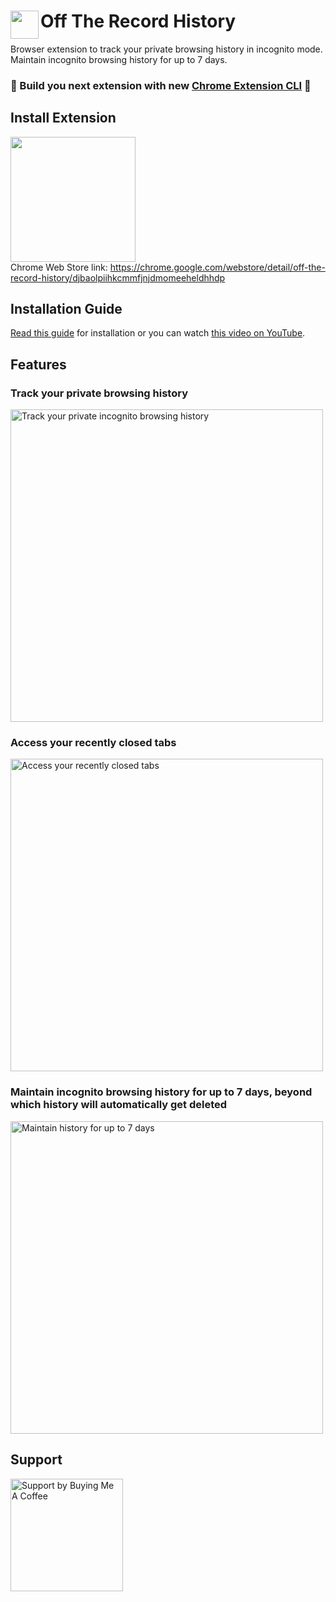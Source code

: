 # <img src="https://user-images.githubusercontent.com/12200583/207001846-62ac777f-b57f-4830-9926-d21b328b95a7.png" width="45" align="left"> Off The Record History

Browser extension to track your private browsing history in incognito mode. Maintain incognito browsing history for up to 7 days.

### 🎁 Build you next extension with new [Chrome Extension CLI](https://github.com/dutiyesh/chrome-extension-cli) 🚀

## Install Extension

<a href="https://chrome.google.com/webstore/detail/off-the-record-history/djbaolpiihkcmmfjnjdmomeeheldhhdp" title="Open chrome web store"><img src="https://user-images.githubusercontent.com/12200583/207001817-292e2889-576e-4fc1-ad99-297c8498cc8a.png" alt="" width="200px" /></a><br />
Chrome Web Store link: https://chrome.google.com/webstore/detail/off-the-record-history/djbaolpiihkcmmfjnjdmomeeheldhhdp <br />

## Installation Guide

[Read this guide](GUIDE.md) for installation or you can watch [this video on YouTube](https://www.youtube.com/watch?v=jYN7w_kNE-w).

## Features

### Track your private browsing history

<img src="https://user-images.githubusercontent.com/12200583/207001830-adbb6b78-61d4-4ec5-beb9-215ba528b1d4.jpg" alt="Track your private incognito browsing history" width="500">

### Access your recently closed tabs

<img src="https://user-images.githubusercontent.com/12200583/207001861-93233227-9b41-42d3-9b3e-27b6b44620e6.jpg" alt="Access your recently closed tabs" width="500">

### Maintain incognito browsing history for up to 7 days, beyond which history will automatically get deleted

<img src="https://user-images.githubusercontent.com/12200583/207001873-6af7f0be-44c8-483c-bfc0-ceb9ba8f0f9d.jpg" alt="Maintain history for up to 7 days" width="500">

## Support

<a href="https://www.buymeacoffee.com/dutiyesh" target="_blank">
  <img src="https://user-images.githubusercontent.com/12200583/97795204-69d90800-1c29-11eb-9167-e7cd031effe3.png" alt="Support by Buying Me A Coffee" width="180" />
</a>
